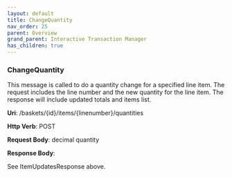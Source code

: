 ```yaml
---
layout: default
title: ChangeQuantity
nav_order: 25
parent: Overview
grand_parent: Interactive Transaction Manager
has_children: true
---
```

### ChangeQuantity 

This message is called to do a quantity change for a specified line
item. The request includes the line number and the new quantity for the
line item. The response will include updated totals and items list.

**Uri**: /baskets/{id}/items/{linenumber}/quantities

**Http Verb**: POST

**Request Body**: decimal quantity

**Response Body**:

See ItemUpdatesResponse above.
